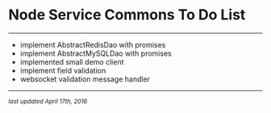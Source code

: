 # Node Service Commons To Do List
- - -

- implement AbstractRedisDao with promises
- implement AbstractMySQLDao with promises
- implemented small demo client
- implement field validation 
- websocket validation message handler

- - -
<p><small><em>last updated April 17th, 2016</em></small></p>

